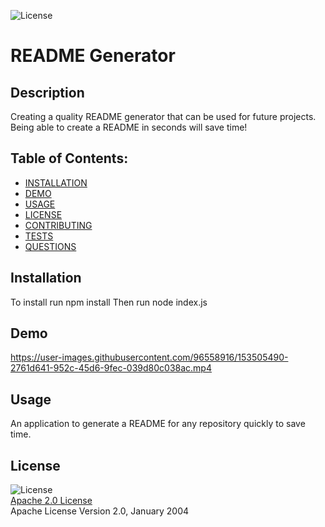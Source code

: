 
  ![License](https://img.shields.io/badge/License-Apache_2.0-blue.svg)
  # README Generator

  ## Description
  Creating a quality README generator that can be used for future projects. Being able to create a README in seconds will save time!

  ## Table of Contents:
  * [INSTALLATION](#installation)  
  * [DEMO](#demo)  
  * [USAGE](#usage)
  * [LICENSE](#license)  
  * [CONTRIBUTING](#contributing) 
  * [TESTS](#tests)  
  * [QUESTIONS](#questions)  

  ## Installation

  To install run npm install
  Then run node index.js

  ## Demo

https://user-images.githubusercontent.com/96558916/153505490-2761d641-952c-45d6-9fec-039d80c038ac.mp4


  ## Usage

  An application to generate a README for any repository quickly to save time.

  ## License

  ![License](https://img.shields.io/badge/License-Apache_2.0-blue.svg)  
  [Apache 2.0 License](https://opensource.org/licenses/Apache-2.0)  
  Apache License
      Version 2.0, January 2004


